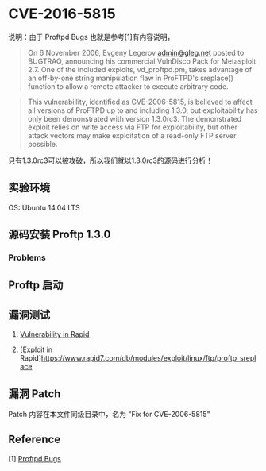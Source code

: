 # CVE-2016-5815

说明：由于 Proftpd Bugs 也就是参考[1]有内容说明，

> On 6 November 2006, Evgeny Legerov <admin@gleg.net> posted to BUGTRAQ,
> announcing his commercial VulnDisco Pack for Metasploit 2.7. One of the
> included exploits, vd_proftpd.pm, takes advantage of an off-by-one string
> manipulation flaw in ProFTPD's sreplace() function to allow a remote
> attacker to execute arbitrary code.

> This vulnerabillity, identified as CVE-2006-5815, is believed to affect
> all versions of ProFTPD up to and including 1.3.0, but exploitability has
> only been demonstrated with version 1.3.0rc3. The demonstrated exploit
> relies on write access via FTP for exploitability, but other attack vectors
> may make exploitation of a read-only FTP server possible.

只有1.3.0rc3可以被攻破，所以我们就以1.3.0rc3的源码进行分析！

## 实验环境

OS: Ubuntu 14.04 LTS

## 源码安装 Proftp 1.3.0

### Problems

## Proftp 启动

## 漏洞测试

1. [Vulnerability in Rapid](https://www.rapid7.com/db/vulnerabilities/ftp-proftpd-sreplace-stack-bof)

2. [Exploit in Rapid]https://www.rapid7.com/db/modules/exploit/linux/ftp/proftp_sreplace

## 漏洞 Patch

Patch 内容在本文件同级目录中，名为 "Fix for CVE-2006-5815"

## Reference

[1] [Proftpd Bugs](http://bugs.proftpd.org/show_bug.cgi?id=2858)

